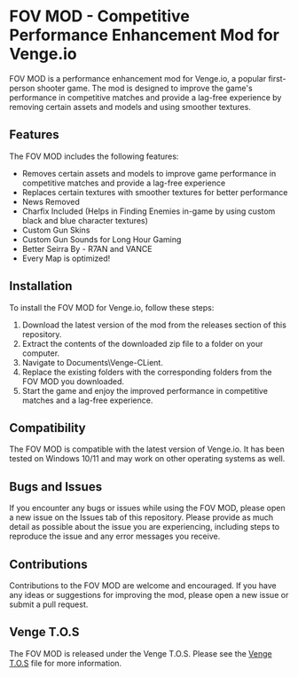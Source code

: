 # FOV MOD - Competitive Performance Enhancement Mod for Venge.io

FOV MOD is a performance enhancement mod for Venge.io, a popular first-person shooter game. The mod is designed to improve the game's performance in competitive matches and provide a lag-free experience by removing certain assets and models and using smoother textures. 

## Features

The FOV MOD includes the following features:

- Removes certain assets and models to improve game performance in competitive matches and provide a lag-free experience
- Replaces certain textures with smoother textures for better performance
- News Removed
- Charfix Included (Helps in Finding Enemies in-game by using custom black and blue character textures)
- Custom Gun Skins
- Custom Gun Sounds for Long Hour Gaming
- Better Seirra By - R7AN and VANCE
- Every Map is optimized!


## Installation

To install the FOV MOD for Venge.io, follow these steps:

1. Download the latest version of the mod from the releases section of this repository.
2. Extract the contents of the downloaded zip file to a folder on your computer.
3. Navigate to Documents\Venge-CLient.
4. Replace the existing folders with the corresponding folders from the FOV MOD you downloaded.
5. Start the game and enjoy the improved performance in competitive matches and a lag-free experience.

## Compatibility

The FOV MOD is compatible with the latest version of Venge.io. It has been tested on Windows 10/11 and may work on other operating systems as well.

## Bugs and Issues

If you encounter any bugs or issues while using the FOV MOD, please open a new issue on the Issues tab of this repository. Please provide as much detail as possible about the issue you are experiencing, including steps to reproduce the issue and any error messages you receive.

## Contributions

Contributions to the FOV MOD are welcome and encouraged. If you have any ideas or suggestions for improving the mod, please open a new issue or submit a pull request.

## Venge T.O.S

The FOV MOD is released under the Venge T.O.S. Please see the [Venge T.O.S](https://venge.io/tos.txt) file for more information.
